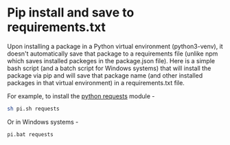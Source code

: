 # Pip install and save to requirements.txt

Upon installing a package in a Python virtual environment (python3-venv), it doesn't automatically save that package to a requirements file (unlike npm which saves installed packeges in the package.json file). Here is a simple bash script (and a batch script for Windows systems) that will install the package via pip and will save that package name (and other installed packages in that virtual environment) in a requirements.txt file.

For example, to install the [python requests](https://requests.readthedocs.io/en/master/) module - 

```bash
sh pi.sh requests
```

Or in Windows systems -

```bash
pi.bat requests
```